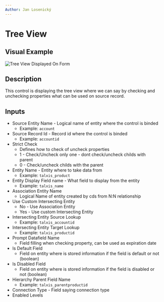 ```yaml
---
Author: Jan Losenický
---
```


# Tree View

## Visual Example

![Tree View Displayed On Form](/.attachments/applications/Controls/treeviewcontrol.png)

## Description

This control is displaying the tree view where we can say by checking and unchecking properties what can be used on source record.

## Inputs
- Source Entity Name - Logical name of entity where the control is binded
    - Example: `account`
- Source Record Id - Record id where the control is binded
    - Example: `accountid`
- Strict Check
    - Defines how to check of uncheck properties
    - 1 - Check/Uncheck only one - dont check/uncheck childs with parent
    - 0 - Check/uncheck childs with the parent
- Entity Name - Entity where to take data from
    - Example: `talxis_product`
- Entity Display Field name - What field to display from the entity
    - Example: `talxis_name`
- Association Entity Name
    - Logical Name of entity created by cds from N:N relationship
- Use Custom Intersecting Entity
    - No - Use Association Entity
    - Yes - Use custom Intersecting Entity
- Intersecting Entity Source Lookup
    - Example: `talxis_accountid` 
- Intersecting Entity Target Lookup
    - Example: `talxis_productid`
- Prompt Datafield Name
    - Field filling when checking property, can be used as expiration date
- Is Default Field
    - Field on entity where is stored information if the field is default or not (boolean)
- Is Disabled Field
    - Field on entity where is stored information if the field is disabled or not (boolean)
- Hierarchy Parent Field Name
    - Example: `talxis_parentproductid`
- Connection Type - Field saying connection type 
- Enabled Levels
